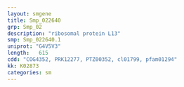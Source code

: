 ```yaml
---
layout: smgene
title: Smp_022640
grp: Smp_02
description: "ribosomal protein L13"
smp: Smp_022640.1
uniprot: "G4V5V3"
length:   615
cdd: "COG4352, PRK12277, PTZ00352, cl01799, pfam01294"
kk: K02873
categories: sm
---
```

